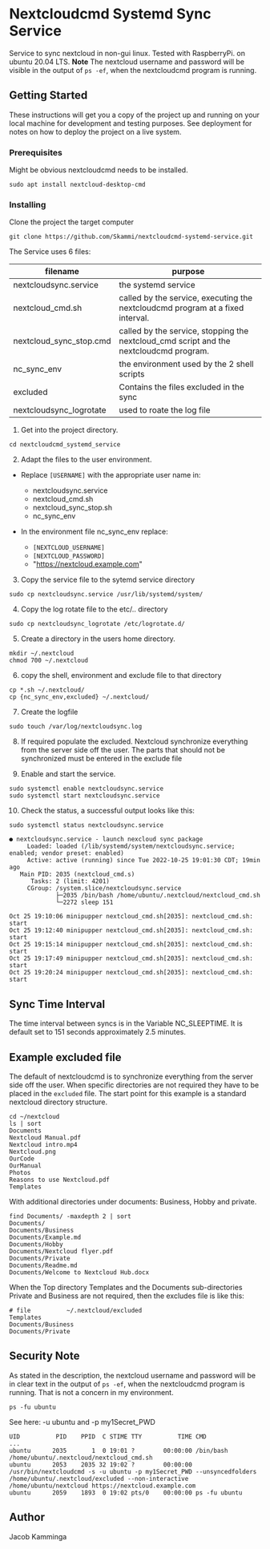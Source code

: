 ﻿
# Nextcloudcmd Systemd Sync Service

Service to sync nextcloud in non-gui linux. Tested with RaspberryPi. on ubuntu 20.04 LTS.
**Note** The nextcloud username and password will be visible in the output of ```ps -ef```, when the nextcloudcmd program is running.

## Getting Started

These instructions will get you a copy of the project up and running on your local machine for development and testing purposes. See deployment for notes on how to deploy the project on a live system.

### Prerequisites

Might be obvious nextcloudcmd needs to be installed.

```
sudo apt install nextcloud-desktop-cmd
```

### Installing

Clone the project the target computer 
```
git clone https://github.com/Skammi/nextcloudcmd-systemd-service.git
```
The Service uses 6 files:

| filename | purpose |
|----------|---------|
| nextcloudsync.service | the systemd service |
| nextcloud_cmd.sh | called by the service, executing the nextcloudcmd program at a fixed interval. |
| nextcloud_sync_stop.cmd | called by the service, stopping the nextcloud_cmd script and the nextcloudcmd program. |
| nc_sync_env | the environment used by the 2 shell scripts  |
| excluded | Contains the files excluded in the sync |
| nextcloudsync_logrotate | used to roate the log file |

1. Get into the project directory.
```
cd nextcloudcmd_systemd_service
```

2. Adapt the files to the user environment.
 * Replace ```[USERNAME]``` with the appropriate user name in:
   * nextcloudsync.service
   * nextcloud_cmd.sh
   * nextcloud_sync_stop.sh
   * nc_sync_env

 * In the environment file nc_sync_env replace:
   *  ```[NEXTCLOUD_USERNAME]``` 
   *  ```[NEXTCLOUD_PASSWORD]``` 
   *   "https://nextcloud.example.com"

3. Copy the service file to the sytemd service directory
```
sudo cp nextcloudsync.service /usr/lib/systemd/system/
```

4. Copy the log rotate file to the etc/.. directory
```
sudo cp nextcloudsync_logrotate /etc/logrotate.d/
```

5. Create a directory in the users home directory.
```
mkdir ~/.nextcloud
chmod 700 ~/.nextcloud
```

6. copy the shell, environment and exclude file to that directory
```
cp *.sh ~/.nextcloud/
cp {nc_sync_env,excluded} ~/.nextcloud/
```

7. Create the logfile
```
sudo touch /var/log/nextcloudsync.log
```

8. If required populate the excluded. Nextcloud synchronize everything from the server side off the user. The parts that should not be synchronized must be entered in the exclude file

9. Enable and start the service.
```
sudo systemctl enable nextcloudsync.service
sudo systemctl start nextcloudsync.service
```

10. Check the status, a successful output looks like this:
```
sudo systemctl status nextcloudsync.service
```
``` 
● nextcloudsync.service - launch nexcloud sync package
     Loaded: loaded (/lib/systemd/system/nextcloudsync.service; enabled; vendor preset: enabled)
     Active: active (running) since Tue 2022-10-25 19:01:30 CDT; 19min ago
   Main PID: 2035 (nextcloud_cmd.s)
      Tasks: 2 (limit: 4201)
     CGroup: /system.slice/nextcloudsync.service
             ├─2035 /bin/bash /home/ubuntu/.nextcloud/nextcloud_cmd.sh
             └─2272 sleep 151

Oct 25 19:10:06 minipupper nextcloud_cmd.sh[2035]: nextcloud_cmd.sh: start
Oct 25 19:12:40 minipupper nextcloud_cmd.sh[2035]: nextcloud_cmd.sh: start
Oct 25 19:15:14 minipupper nextcloud_cmd.sh[2035]: nextcloud_cmd.sh: start
Oct 25 19:17:49 minipupper nextcloud_cmd.sh[2035]: nextcloud_cmd.sh: start
Oct 25 19:20:24 minipupper nextcloud_cmd.sh[2035]: nextcloud_cmd.sh: start
```

## Sync Time Interval
The time interval between syncs is in the Variable NC_SLEEPTIME. It is default set to 151 seconds approximately 2.5 minutes.

## Example excluded file
The default of nextcloudcmd is to synchronize everything from the server side off the user. When specific directories are not required they have to be placed in the ```excluded``` file. The start point for this example is a standard nextcloud directory structure.
```
cd ~/nextcloud
ls | sort
Documents
Nextcloud Manual.pdf
Nextcloud intro.mp4
Nextcloud.png
OurCode
OurManual
Photos
Reasons to use Nextcloud.pdf
Templates
```
With additional directories under documents: Business, Hobby and private.
```
find Documents/ -maxdepth 2 | sort
Documents/
Documents/Business
Documents/Example.md
Documents/Hobby
Documents/Nextcloud flyer.pdf
Documents/Private
Documents/Readme.md
Documents/Welcome to Nextcloud Hub.docx
```
When the Top directory Templates and the Documents sub-directories Private and Business are not required, then the excludes file is like this:
```
# file          ~/.nextcloud/excluded
Templates
Documents/Business
Documents/Private
```

## Security Note
As stated in the description, the nextcloud username and password will be in clear text in the output of ```ps -ef```, when the nextcloudcmd program is running. That is not a concern in my environment.
```
ps -fu ubuntu
```
See here: -u ubuntu and -p my1Secret_PWD
```
UID          PID    PPID  C STIME TTY          TIME CMD
...
ubuntu      2035       1  0 19:01 ?        00:00:00 /bin/bash /home/ubuntu/.nextcloud/nextcloud_cmd.sh
ubuntu      2053    2035 32 19:02 ?        00:00:00 /usr/bin/nextcloudcmd -s -u ubuntu -p my1Secret_PWD --unsyncedfolders /home/ubuntu/.nextcloud/excluded --non-interactive /home/ubuntu/nextcloud https://nextcloud.example.com
ubuntu      2059    1893  0 19:02 pts/0    00:00:00 ps -fu ubuntu
```

## Author
Jacob Kamminga

